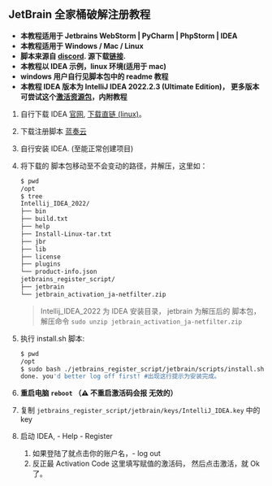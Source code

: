 ## JetBrain 全家桶破解注册教程

- **本教程适用于 Jetbrains WebStorm | PyCharm | PhpStorm | IDEA**
- **本教程适用于 Windows / Mac / Linux**
- **脚本来源自 [discord](https://discord.com/channels/930039921111080990/930039921111080995). 源下载[链接](https://cdn.discordapp.com/attachments/930039921111080993/996089590421127278/jetbrain_activation_ja-netfilter.zip).**
- **本教程以 IDEA 示例，linux 环境(适用于 mac)**
- **windows 用户自行见脚本包中的 readme 教程**
- **本教程 IDEA 版本为 IntelliJ IDEA 2022.2.3 (Ultimate Edition)， 更多版本可尝试这个[激活资源包](https://wwt.lanzoue.com/i83HE0f6woud)，内附教程**

1. 自行下载 IDEA [官网](https://www.jetbrains.com/idea/download/#section=linux), [下载直链 (linux)](https://www.jetbrains.com/idea/download/download-thanks.html?platform=linux)。

2. 下载注册脚本 [蓝奏云](https://wwt.lanzoue.com/iLwjk0f6tw9c)

3. 自行安装 IDEA. (至能正常创建项目)

4. 将下载的 脚本包移动至不会变动的路径，并解压，这里如：

   ```bash
   $ pwd
   /opt
   $ tree
   Intellij_IDEA_2022/
   ├── bin
   ├── build.txt
   ├── help
   ├── Install-Linux-tar.txt
   ├── jbr
   ├── lib
   ├── license
   ├── plugins
   └── product-info.json
   jetbrains_register_script/
   ├── jetbrain
   └── jetbrain_activation_ja-netfilter.zip
   ```

   > Intellij_IDEA_2022 为 IDEA 安装目录， jetbrain 为解压后的 脚本包， 解压命令 `sudo unzip jetbrain_activation_ja-netfilter.zip`

5. 执行 install.sh 脚本:

   ```bash
   $ pwd
   /opt
   $ sudo bash ./jetbrains_register_script/jetbrain/scripts/install.sh
   done. you'd better log off first! #出现这行提示为安装完成。
   ```

6. **重启电脑 `reboot` （:warning: 不重启激活码会报 无效的）**

7. 复制 `jetbrains_register_script/jetbrain/keys/IntelliJ_IDEA.key` 中的 key

8. 启动 IDEA, - Help - Register

   1. 如果登陆了就点击你的账户名，- log out
   2. 反正最 Activation Code 这里填写赋值的激活码， 然后点击激活，就 Ok 了。
